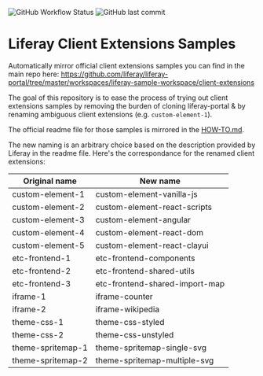 ![GitHub Workflow Status](https://img.shields.io/github/actions/workflow/status/lgdd/liferay-client-extensions-samples/builder.yml?label=auto-update&style=flat)
![GitHub last commit](https://img.shields.io/github/last-commit/lgdd/liferay-client-extensions-samples?color=informational&label=latest%20update)

# Liferay Client Extensions Samples

Automatically mirror official client extensions samples you can find in the main repo here: https://github.com/liferay/liferay-portal/tree/master/workspaces/liferay-sample-workspace/client-extensions

The goal of this repository is to ease the process of trying out client extensions samples by removing the burden of cloning liferay-portal & by renaming ambiguous client extensions (e.g. `custom-element-1`).

The official readme file for those samples is mirrored in the [HOW-TO.md](HOW-TO.md).

The new naming is an arbitrary choice based on the description provided by Liferay in the readme file. Here's the correspondance for the renamed client extensions:

| **Original name** | **New name**                   |
|-------------------|--------------------------------|
| custom-element-1  | custom-element-vanilla-js      |
| custom-element-2  | custom-element-react-scripts   |
| custom-element-3  | custom-element-angular         |
| custom-element-4  | custom-element-react-dom       |
| custom-element-5  | custom-element-react-clayui    |
| etc-frontend-1    | etc-frontend-components        |
| etc-frontend-2    | etc-frontend-shared-utils      |
| etc-frontend-3    | etc-frontend-shared-import-map |
| iframe-1          | iframe-counter                 |
| iframe-2          | iframe-wikipedia               |
| theme-css-1       | theme-css-styled               |
| theme-css-2       | theme-css-unstyled             |
| theme-spritemap-1 | theme-spritemap-single-svg     |
| theme-spritemap-2 | theme-spritemap-multiple-svg   |